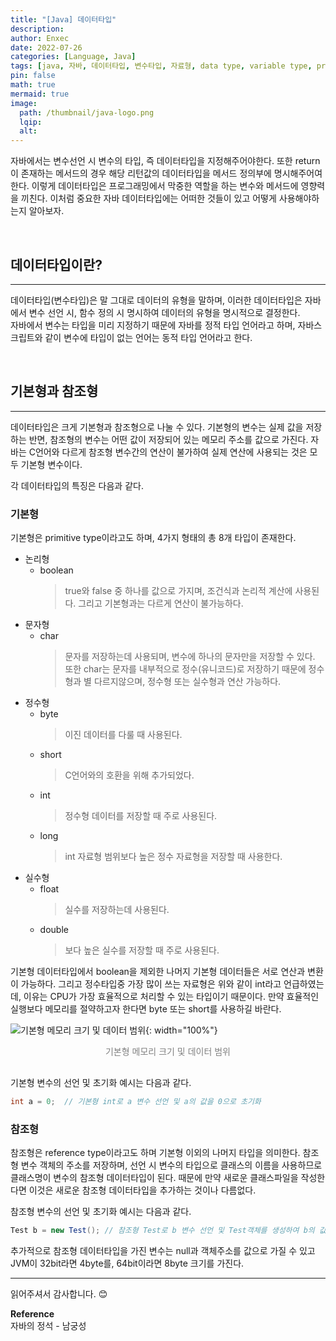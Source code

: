 ```yaml
---
title: "[Java] 데이터타입"
description: 
author: Enxec
date: 2022-07-26
categories: [Language, Java]
tags: [java, 자바, 데이터타입, 변수타입, 자료형, data type, variable type, primitive type, reference type]
pin: false
math: true
mermaid: true
image:
  path: /thumbnail/java-logo.png
  lqip: 
  alt: 
---
```


자바에서는 변수선언 시 변수의 타입, 즉 데이터타입을 지정해주어야한다. 또한 return이 존재하는 메서드의 경우 해당 리턴값의 데이터타입을 메서드 정의부에 명시해주어여한다.
이렇게 데이터타입은 프로그래밍에서 막중한 역할을 하는 변수와 메서드에 영향력을 끼친다. 이처럼 중요한 자바 데이터타입에는 어떠한 것들이 있고 어떻게 사용해야하는지 알아보자.

<br>

## 데이터타입이란?
---
데이터타입(변수타입)은 말 그대로 데이터의 유형을 말하며, 이러한 데이터타입은 자바에서 변수 선언 시, 함수 정의 시 명시하여 데이터의 유형을 명시적으로 결정한다.  
자바에서 변수는 타입을 미리 지정하기 때문에 자바를 정적 타입 언어라고 하며, 자바스크립트와 같이 변수에 타입이 없는 언어는 동적 타입 언어라고 한다.

<br>

## 기본형과 참조형
---
데이터타입은 크게 기본형과 참조형으로 나눌 수 있다. 기본형의 변수는 실제 값을 저장하는 반면, 참조형의 변수는 어떤 값이 저장되어 있는 메모리 주소를 값으로 가진다. 자바는 C언어와 다르게 참조형 변수간의 연산이 불가하여 실제 연산에 사용되는 것은 모두 기본형 변수이다.   

각 데이터타입의 특징은 다음과 같다.

### 기본형
기본형은 primitive type이라고도 하며, 4가지 형태의 총 8개 타입이 존재한다.

- 논리형
    - boolean
        >true와 false 중 하나를 값으로 가지며, 조건식과 논리적 계산에 사용된다. 그리고 기본형과는 다르게 연산이 불가능하다.
- 문자형
    - char
        >문자를 저장하는데 사용되며, 변수에 하나의 문자만을 저장할 수 있다. 또한 char는 문자를 내부적으로 정수(유니코드)로 저장하기 때문에 정수형과 별 다르지않으며, 정수형 또는 실수형과 연산 가능하다.
- 정수형
    - byte
        >이진 데이터를 다룰 때 사용된다.
    - short
        >C언어와의 호환을 위해 추가되었다.
    - int
        >정수형 데이터를 저장할 때 주로 사용된다.
    - long
        >int 자료형 범위보다 높은 정수 자료형을 저장할 때 사용한다.
- 실수형
    - float
        >실수를 저장하는데 사용된다.
    - double
        >보다 높은 실수를 저장할 때 주로 사용된다.

기본형 데이터타입에서 boolean을 제외한 나머지 기본형 데이터들은 서로 연산과 변환이 가능하다. 그리고 정수타입중 가장 많이 쓰는 자료형은 위와 같이 int라고 언급하였는데, 이유는 CPU가 가장 
효율적으로 처리할 수 있는 타입이기 때문이다. 만약 효율적인 실행보다 메모리를 절약하고자 한다면 byte 또는 short를 사용하길 바란다.

![기본형 메모리 크기 및 데이터 범위](/posts/20220726/primitive-type-info.png "기본형 메모리 크기 및 데이터 범위"){: width="100%"}
<div style="color: gray; text-align: center; margin-bottom: 30px;">기본형 메모리 크기 및 데이터 범위</div>

기본형 변수의 선언 및 초기화 예시는 다음과 같다.
```java
int a = 0;  // 기본형 int로 a 변수 선언 및 a의 값을 0으로 초기화
```

### 참조형
참조형은 reference type이라고도 하며 기본형 이외의 나머지 타입을 의미한다.
참조형 변수 객체의 주소를 저장하며, 선언 시 변수의 타입으로 클래스의 이름을 사용하므로 클래스명이 변수의 참조형 데이터타입이 된다. 때문에 만약 새로운 클래스파일을 작성한다면 이것은 새로운 참조형 데이터타입을 추가하는 것이나 다름없다.

참조형 변수의 선언 및 초기화 예시는 다음과 같다.
```java
Test b = new Test(); // 참조형 Test로 b 변수 선언 및 Test객체를 생성하여 b의 값을 생성객체 주소로 초기화
```

추가적으로 참조형 데이터타입을 가진 변수는 null과 객체주소를 값으로 가질 수 있고 JVM이 32bit라면 4byte를, 64bit이라면 8byte 크기를 가진다.

---

읽어주셔서 감사합니다. 😊

__Reference__  
자바의 정석 - 남궁성